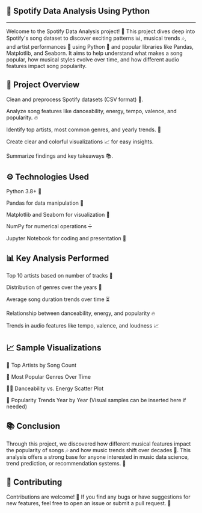 🎵 Spotify Data Analysis Using Python
--------------------------------------------
--------------------------------------------
Welcome to the Spotify Data Analysis project! 🚀
This project dives deep into Spotify's song dataset to discover exciting patterns 📊, musical trends 🎶, and artist performances 🎤 using Python 🐍 and popular libraries like Pandas, Matplotlib, and Seaborn.
It aims to help understand what makes a song popular, how musical styles evolve over time, and how different audio features impact song popularity.

📂 Project Overview
-----------------------
Clean and preprocess Spotify datasets (CSV format) 📄.

Analyze song features like danceability, energy, tempo, valence, and popularity. 🔥

Identify top artists, most common genres, and yearly trends. 🎼

Create clear and colorful visualizations 📈 for easy insights.

Summarize findings and key takeaways 📚.

⚙️ Technologies Used
-------------------------
Python 3.8+ 🐍

Pandas for data manipulation 📑

Matplotlib and Seaborn for visualization 🎨

NumPy for numerical operations ➗

Jupyter Notebook for coding and presentation 📝


📊 Key Analysis Performed
---------------------------
Top 10 artists based on number of tracks 🎤

Distribution of genres over the years 🎵

Average song duration trends over time ⏳

Relationship between danceability, energy, and popularity 🔥

Trends in audio features like tempo, valence, and loudness 📈

📈 Sample Visualizations
------------------------------
🎤 Top Artists by Song Count

🎼 Most Popular Genres Over Time

🏃‍♂️ Danceability vs. Energy Scatter Plot

📅 Popularity Trends Year by Year
(Visual samples can be inserted here if needed)


📚 Conclusion
--------------
Through this project, we discovered how different musical features impact the popularity of songs 🎶 and how music trends shift over decades 📅.
This analysis offers a strong base for anyone interested in music data science, trend prediction, or recommendation systems. 🚀

🤝 Contributing
----------------
Contributions are welcome! 🎉
If you find any bugs or have suggestions for new features, feel free to open an issue or submit a pull request. 🚀


